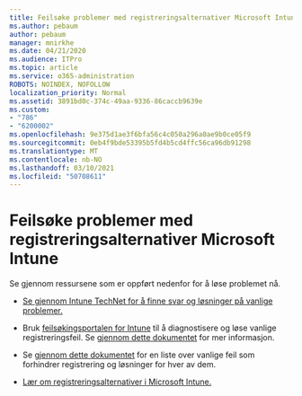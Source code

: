 ```yaml
---
title: Feilsøke problemer med registreringsalternativer Microsoft Intune
ms.author: pebaum
author: pebaum
manager: mnirkhe
ms.date: 04/21/2020
ms.audience: ITPro
ms.topic: article
ms.service: o365-administration
ROBOTS: NOINDEX, NOFOLLOW
localization_priority: Normal
ms.assetid: 3891bd0c-374c-49aa-9336-86caccb9639e
ms.custom:
- "786"
- "6200002"
ms.openlocfilehash: 9e375d1ae3f6bfa56c4c050a296a0ae9b0ce05f9
ms.sourcegitcommit: 0eb4f9bde53395b5fd4b5cd4ffc56ca96db91298
ms.translationtype: MT
ms.contentlocale: nb-NO
ms.lasthandoff: 03/10/2021
ms.locfileid: "50708611"
---
```

# <a name="troubleshoot-issues-with-enrollment-options-microsoft-intune"></a>Feilsøke problemer med registreringsalternativer Microsoft Intune

Se gjennom ressursene som er oppført nedenfor for å løse problemet nå.
  
- [Se gjennom Intune TechNet for å finne svar og løsninger på vanlige problemer.](https://social.technet.microsoft.com/Forums/home?category=microsoftintune&amp;filter=alltypes&amp;sort=lastpostdesc)

- Bruk [feilsøkingsportalen for Intune](https://aka.ms/intunetroubleshooting) til å diagnostisere og løse vanlige registreringsfeil. Se [gjennom dette dokumentet](https://docs.microsoft.com/intune/help-desk-operators) for mer informasjon.

- Se [gjennom dette dokumentet](https://docs.microsoft.com/troubleshoot/mem/intune/troubleshoot-device-enrollment-in-intune) for en liste over vanlige feil som forhindrer registrering og løsninger for hver av dem.

- [Lær om registreringsalternativer i Microsoft Intune.](https://docs.microsoft.com/intune/enrollment-options)
